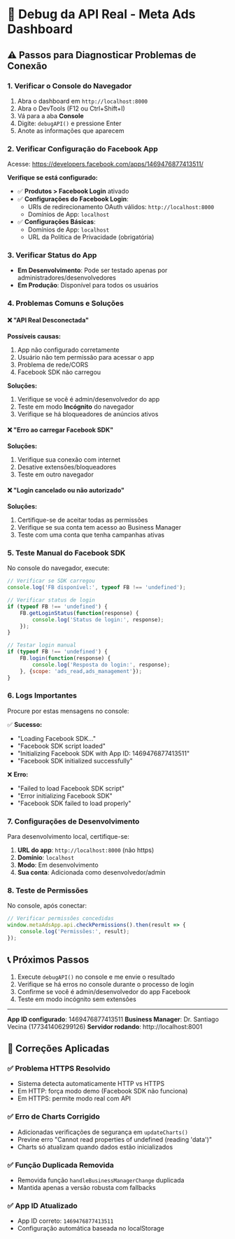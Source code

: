 # 🔧 Debug da API Real - Meta Ads Dashboard

## ⚠️ Passos para Diagnosticar Problemas de Conexão

### 1. **Verificar o Console do Navegador**

1. Abra o dashboard em `http://localhost:8000`
2. Abra o DevTools (F12 ou Ctrl+Shift+I)
3. Vá para a aba **Console**
4. Digite: `debugAPI()` e pressione Enter
5. Anote as informações que aparecem

### 2. **Verificar Configuração do Facebook App**

Acesse: https://developers.facebook.com/apps/1469476877413511/

**Verifique se está configurado:**
- ✅ **Produtos > Facebook Login** ativado
- ✅ **Configurações do Facebook Login**:
  - URIs de redirecionamento OAuth válidos: `http://localhost:8000`
  - Domínios de App: `localhost`
- ✅ **Configurações Básicas**:
  - Domínios de App: `localhost`
  - URL da Política de Privacidade (obrigatória)

### 3. **Verificar Status do App**

- **Em Desenvolvimento**: Pode ser testado apenas por administradores/desenvolvedores
- **Em Produção**: Disponível para todos os usuários

### 4. **Problemas Comuns e Soluções**

#### ❌ **"API Real Desconectada"**
**Possíveis causas:**
1. App não configurado corretamente
2. Usuário não tem permissão para acessar o app
3. Problema de rede/CORS
4. Facebook SDK não carregou

**Soluções:**
1. Verifique se você é admin/desenvolvedor do app
2. Teste em modo **Incógnito** do navegador
3. Verifique se há bloqueadores de anúncios ativos

#### ❌ **"Erro ao carregar Facebook SDK"**
**Soluções:**
1. Verifique sua conexão com internet
2. Desative extensões/bloqueadores
3. Teste em outro navegador

#### ❌ **"Login cancelado ou não autorizado"**
**Soluções:**
1. Certifique-se de aceitar todas as permissões
2. Verifique se sua conta tem acesso ao Business Manager
3. Teste com uma conta que tenha campanhas ativas

### 5. **Teste Manual do Facebook SDK**

No console do navegador, execute:

```javascript
// Verificar se SDK carregou
console.log('FB disponível:', typeof FB !== 'undefined');

// Verificar status de login
if (typeof FB !== 'undefined') {
    FB.getLoginStatus(function(response) {
        console.log('Status de login:', response);
    });
}

// Testar login manual
if (typeof FB !== 'undefined') {
    FB.login(function(response) {
        console.log('Resposta do login:', response);
    }, {scope: 'ads_read,ads_management'});
}
```

### 6. **Logs Importantes**

Procure por estas mensagens no console:

✅ **Sucesso:**
- "Loading Facebook SDK..."
- "Facebook SDK script loaded"
- "Initializing Facebook SDK with App ID: 1469476877413511"
- "Facebook SDK initialized successfully"

❌ **Erro:**
- "Failed to load Facebook SDK script"
- "Error initializing Facebook SDK"
- "Facebook SDK failed to load properly"

### 7. **Configurações de Desenvolvimento**

Para desenvolvimento local, certifique-se:

1. **URL do app**: `http://localhost:8000` (não https)
2. **Domínio**: `localhost`
3. **Modo**: Em desenvolvimento
4. **Sua conta**: Adicionada como desenvolvedor/admin

### 8. **Teste de Permissões**

No console, após conectar:

```javascript
// Verificar permissões concedidas
window.metaAdsApp.api.checkPermissions().then(result => {
    console.log('Permissões:', result);
});
```

## 📞 **Próximos Passos**

1. Execute `debugAPI()` no console e me envie o resultado
2. Verifique se há erros no console durante o processo de login
3. Confirme se você é admin/desenvolvedor do app Facebook
4. Teste em modo incógnito sem extensões

---

**App ID configurado**: 1469476877413511
**Business Manager**: Dr. Santiago Vecina (177341406299126)
**Servidor rodando**: http://localhost:8001

## 🔧 **Correções Aplicadas**

### ✅ **Problema HTTPS Resolvido**
- Sistema detecta automaticamente HTTP vs HTTPS
- Em HTTP: força modo demo (Facebook SDK não funciona)
- Em HTTPS: permite modo real com API

### ✅ **Erro de Charts Corrigido**
- Adicionadas verificações de segurança em `updateCharts()`
- Previne erro "Cannot read properties of undefined (reading 'data')"
- Charts só atualizam quando dados estão inicializados

### ✅ **Função Duplicada Removida**
- Removida função `handleBusinessManagerChange` duplicada
- Mantida apenas a versão robusta com fallbacks

### ✅ **App ID Atualizado**
- App ID correto: `1469476877413511`
- Configuração automática baseada no localStorage